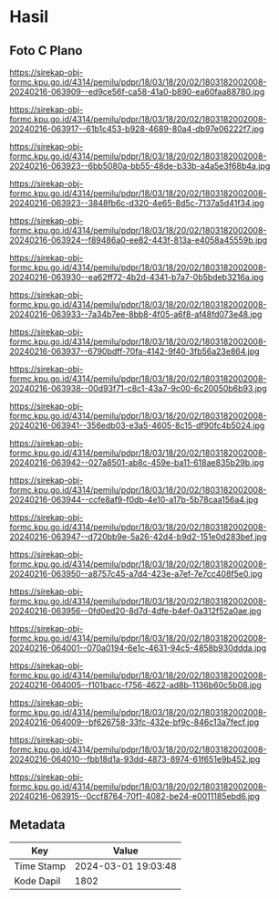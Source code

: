 # Hasil

## Foto C Plano

https://sirekap-obj-formc.kpu.go.id/4314/pemilu/pdpr/18/03/18/20/02/1803182002008-20240216-063909--ed9ce56f-ca58-41a0-b890-ea60faa88780.jpg

https://sirekap-obj-formc.kpu.go.id/4314/pemilu/pdpr/18/03/18/20/02/1803182002008-20240216-063917--61b1c453-b928-4689-80a4-db97e06222f7.jpg

https://sirekap-obj-formc.kpu.go.id/4314/pemilu/pdpr/18/03/18/20/02/1803182002008-20240216-063923--6bb5080a-bb55-48de-b33b-a4a5e3f68b4a.jpg

https://sirekap-obj-formc.kpu.go.id/4314/pemilu/pdpr/18/03/18/20/02/1803182002008-20240216-063923--3848fb6c-d320-4e65-8d5c-7137a5d41f34.jpg

https://sirekap-obj-formc.kpu.go.id/4314/pemilu/pdpr/18/03/18/20/02/1803182002008-20240216-063924--f89486a0-ee82-443f-813a-e4058a45559b.jpg

https://sirekap-obj-formc.kpu.go.id/4314/pemilu/pdpr/18/03/18/20/02/1803182002008-20240216-063930--ea62ff72-4b2d-4341-b7a7-0b5bdeb3216a.jpg

https://sirekap-obj-formc.kpu.go.id/4314/pemilu/pdpr/18/03/18/20/02/1803182002008-20240216-063933--7a34b7ee-8bb8-4f05-a6f8-af48fd073e48.jpg

https://sirekap-obj-formc.kpu.go.id/4314/pemilu/pdpr/18/03/18/20/02/1803182002008-20240216-063937--6790bdff-70fa-4142-9f40-3fb56a23e864.jpg

https://sirekap-obj-formc.kpu.go.id/4314/pemilu/pdpr/18/03/18/20/02/1803182002008-20240216-063938--00d93f71-c8c1-43a7-9c00-6c20050b6b93.jpg

https://sirekap-obj-formc.kpu.go.id/4314/pemilu/pdpr/18/03/18/20/02/1803182002008-20240216-063941--356edb03-e3a5-4605-8c15-df90fc4b5024.jpg

https://sirekap-obj-formc.kpu.go.id/4314/pemilu/pdpr/18/03/18/20/02/1803182002008-20240216-063942--027a8501-ab8c-459e-ba11-618ae835b29b.jpg

https://sirekap-obj-formc.kpu.go.id/4314/pemilu/pdpr/18/03/18/20/02/1803182002008-20240216-063944--ccfe8af9-f0db-4e10-a17b-5b78caa156a4.jpg

https://sirekap-obj-formc.kpu.go.id/4314/pemilu/pdpr/18/03/18/20/02/1803182002008-20240216-063947--d720bb9e-5a26-42d4-b9d2-151e0d283bef.jpg

https://sirekap-obj-formc.kpu.go.id/4314/pemilu/pdpr/18/03/18/20/02/1803182002008-20240216-063950--a8757c45-a7d4-423e-a7ef-7e7cc408f5e0.jpg

https://sirekap-obj-formc.kpu.go.id/4314/pemilu/pdpr/18/03/18/20/02/1803182002008-20240216-063956--0fd0ed20-8d7d-4dfe-b4ef-0a312f52a0ae.jpg

https://sirekap-obj-formc.kpu.go.id/4314/pemilu/pdpr/18/03/18/20/02/1803182002008-20240216-064001--070a0194-6e1c-4631-94c5-4858b930ddda.jpg

https://sirekap-obj-formc.kpu.go.id/4314/pemilu/pdpr/18/03/18/20/02/1803182002008-20240216-064005--f101bacc-f756-4622-ad8b-1136b60c5b08.jpg

https://sirekap-obj-formc.kpu.go.id/4314/pemilu/pdpr/18/03/18/20/02/1803182002008-20240216-064009--bf626758-33fc-432e-bf9c-846c13a7fecf.jpg

https://sirekap-obj-formc.kpu.go.id/4314/pemilu/pdpr/18/03/18/20/02/1803182002008-20240216-064010--fbb18d1a-93dd-4873-8974-61f651e9b452.jpg

https://sirekap-obj-formc.kpu.go.id/4314/pemilu/pdpr/18/03/18/20/02/1803182002008-20240216-063915--0ccf8764-70f1-4082-be24-e0011185ebd6.jpg


## Metadata

| Key        | Value               |
| ---------- | ------------------- |
| Time Stamp | 2024-03-01 19:03:48 |
| Kode Dapil | 1802                |



